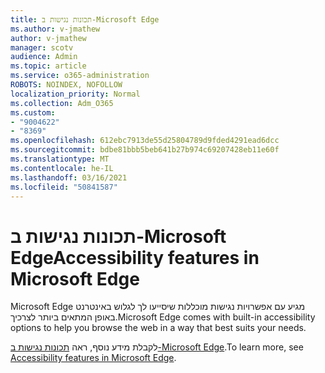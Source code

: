 ```yaml
---
title: תכונות נגישות ב-Microsoft Edge
ms.author: v-jmathew
author: v-jmathew
manager: scotv
audience: Admin
ms.topic: article
ms.service: o365-administration
ROBOTS: NOINDEX, NOFOLLOW
localization_priority: Normal
ms.collection: Adm_O365
ms.custom:
- "9004622"
- "8369"
ms.openlocfilehash: 612ebc7913de55d25804789d9fded4291ead6dcc
ms.sourcegitcommit: bdbe81bbb5beb641b27b974c69207428eb11e60f
ms.translationtype: MT
ms.contentlocale: he-IL
ms.lasthandoff: 03/16/2021
ms.locfileid: "50841587"
---
```

# <a name="accessibility-features-in-microsoft-edge"></a><span data-ttu-id="23528-102">תכונות נגישות ב-Microsoft Edge</span><span class="sxs-lookup"><span data-stu-id="23528-102">Accessibility features in Microsoft Edge</span></span>

<span data-ttu-id="23528-103">Microsoft Edge מגיע עם אפשרויות נגישות מוכללות שיסייעו לך לגלוש באינטרנט באופן המתאים ביותר לצרכיך.</span><span class="sxs-lookup"><span data-stu-id="23528-103">Microsoft Edge comes with built-in accessibility options to help you browse the web in a way that best suits your needs.</span></span>

<span data-ttu-id="23528-104">לקבלת מידע נוסף, ראה [תכונות נגישות ב-Microsoft Edge](https://go.microsoft.com/fwlink/?linkid=2153648).</span><span class="sxs-lookup"><span data-stu-id="23528-104">To learn more, see [Accessibility features in Microsoft Edge](https://go.microsoft.com/fwlink/?linkid=2153648).</span></span>
